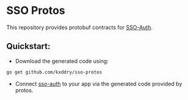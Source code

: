 # SSO Protos

This repository provides protobuf contracts for [SSO-Auth](https://github.com/kxddry/sso-auth).

## Quickstart:

- Download the generated code using:

```bash
go get github.com/kxddry/sso-protos
```


- Connect [sso-auth](https://github.com/kxddry/sso-auth) to your app via the generated code provided by protos.
